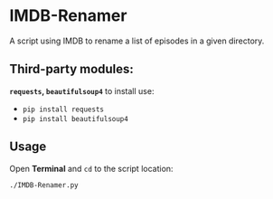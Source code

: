 # IMDB-Renamer
A script using IMDB to rename a list of episodes in a given directory.

## Third-party modules:
**`requests`, `beautifulsoup4`**
to install use: 
- `pip install requests`
- `pip install beautifulsoup4`
## Usage
Open **Terminal** and `cd` to the script location:

   `./IMDB-Renamer.py`
